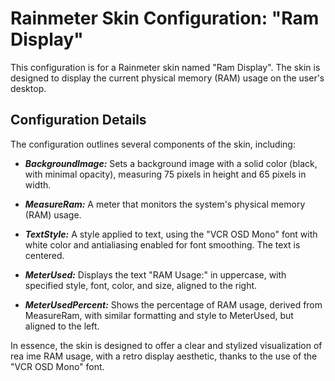 # Rainmeter Skin Configuration: "Ram Display"
This configuration is for a Rainmeter skin named "Ram Display". The skin is designed to display the current physical memory (RAM) usage on the user's desktop.

## Configuration Details
The configuration outlines several components of the skin, including:

- **_BackgroundImage:_** Sets a background image with a solid color (black, with minimal opacity), measuring 75 pixels in height and 65 pixels in width.
  
- **_MeasureRam:_** A meter that monitors the system's physical memory (RAM) usage.

- **_TextStyle:_** A style applied to text, using the "VCR OSD Mono" font with white color and antialiasing enabled for font smoothing. The text is centered.

- **_MeterUsed:_** Displays the text "RAM Usage:" in uppercase, with specified style, font, color, and size, aligned to the right.

- **_MeterUsedPercent:_** Shows the percentage of RAM usage, derived from MeasureRam, with similar formatting and style to MeterUsed, but aligned to the left.

In essence, the skin is designed to offer a clear and stylized visualization of rea
ime RAM usage, with a retro display aesthetic, thanks to the use of the "VCR OSD Mono" font.